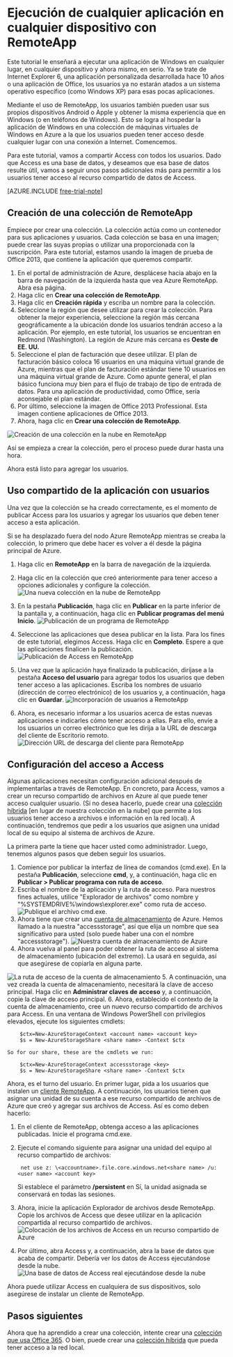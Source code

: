 <properties
   pageTitle="Ejecución de cualquier aplicación en cualquier dispositivo con RemoteApp"
   description="Aprenda a compartir cualquier aplicación con sus usuarios mediante RemoteApp."
   services="remoteapp"
   documentationCenter=""
   authors="lizap"
   manager="mbaldwin"
   editor=""/>

<tags
   ms.service="remoteapp"
   ms.devlang="na"
   ms.topic="hero-article"
   ms.tgt_pltfrm="na"
   ms.workload="compute"
   ms.date="05/28/2015"
   ms.author="elizapo"/>

# Ejecución de cualquier aplicación en cualquier dispositivo con RemoteApp

Este tutorial le enseñará a ejecutar una aplicación de Windows en cualquier lugar, en cualquier dispositivo y ahora mismo, en serio. Ya se trate de Internet Explorer 6, una aplicación personalizada desarrollada hace 10 años o una aplicación de Office, los usuarios ya no estarán atados a un sistema operativo específico (como Windows XP) para esas pocas aplicaciones.

Mediante el uso de RemoteApp, los usuarios también pueden usar sus propios dispositivos Android o Apple y obtener la misma experiencia que en Windows (o en teléfonos de Windows). Esto se logra al hospedar la aplicación de Windows en una colección de máquinas virtuales de Windows en Azure a la que los usuarios pueden tener acceso desde cualquier lugar con una conexión a Internet. Comencemos.

Para este tutorial, vamos a compartir Access con todos los usuarios. Dado que Access es una base de datos, y deseamos que esa base de datos resulte útil, vamos a seguir unos pasos adicionales más para permitir a los usuarios tener acceso al recurso compartido de datos de Access.

[AZURE.INCLUDE [free-trial-note](../../includes/free-trial-note.md)]


## Creación de una colección de RemoteApp

Empiece por crear una colección. La colección actúa como un contenedor para sus aplicaciones y usuarios. Cada colección se basa en una imagen; puede crear las suyas propias o utilizar una proporcionada con la suscripción. Para este tutorial, estamos usando la imagen de prueba de Office 2013, que contiene la aplicación que queremos compartir.

1. En el portal de administración de Azure, desplácese hacia abajo en la barra de navegación de la izquierda hasta que vea Azure RemoteApp. Abra esa página.
2. Haga clic en **Crear una colección de RemoteApp**.
3. Haga clic en **Creación rápida** y escriba un nombre para la colección.
4. Seleccione la región que desee utilizar para crear la colección. Para obtener la mejor experiencia, seleccione la región más cercana geográficamente a la ubicación donde los usuarios tendrán acceso a la aplicación. Por ejemplo, en este tutorial, los usuarios se encuentran en Redmond (Washington). La región de Azure más cercana es **Oeste de EE. UU.**
5. Seleccione el plan de facturación que desee utilizar. El plan de facturación básico coloca 16 usuarios en una máquina virtual grande de Azure, mientras que el plan de facturación estándar tiene 10 usuarios en una máquina virtual grande de Azure. Como apunte general, el plan básico funciona muy bien para el flujo de trabajo de tipo de entrada de datos. Para una aplicación de productividad, como Office, sería aconsejable el plan estándar.
6. Por último, seleccione la imagen de Office 2013 Professional. Esta imagen contiene aplicaciones de Office 2013.  
7. Ahora, haga clic en **Crear una colección de RemoteApp**.

![Creación de una colección en la nube en RemoteApp](./media/remoteapp-anyapp/ra-anyappcreatecollection.png)

Así se empieza a crear la colección, pero el proceso puede durar hasta una hora.

Ahora está listo para agregar los usuarios.

## Uso compartido de la aplicación con usuarios

Una vez que la colección se ha creado correctamente, es el momento de publicar Access para los usuarios y agregar los usuarios que deben tener acceso a esta aplicación.

Si se ha desplazado fuera del nodo Azure RemoteApp mientras se creaba la colección, lo primero que debe hacer es volver a él desde la página principal de Azure.

1. Haga clic en **RemoteApp** en la barra de navegación de la izquierda.
2. Haga clic en la colección que creó anteriormente para tener acceso a opciones adicionales y configure la colección. ![Una nueva colección en la nube de RemoteApp](./media/remoteapp-anyapp/ra-anyappcollection.png)
3. En la pestaña **Publicación**, haga clic en **Publicar** en la parte inferior de la pantalla y, a continuación, haga clic en **Publicar programas del menú Inicio**. ![Publicación de un programa de RemoteApp](./media/remoteapp-anyapp/ra-anyapppublish.png)
4. Seleccione las aplicaciones que desea publicar en la lista. Para los fines de este tutorial, elegimos Access. Haga clic en **Completo**. Espere a que las aplicaciones finalicen la publicación. ![Publicación de Access en RemoteApp](./media/remoteapp-anyapp/ra-anyapppublishaccess.png)


1. Una vez que la aplicación haya finalizado la publicación, diríjase a la pestaña **Acceso del usuario** para agregar todos los usuarios que deben tener acceso a las aplicaciones. Escriba los nombres de usuario (dirección de correo electrónico) de los usuarios y, a continuación, haga clic en **Guardar**. ![Incorporación de usuarios a RemoteApp](./media/remoteapp-anyapp/ra-anyappaddusers.png)


1. Ahora, es necesario informar a los usuarios acerca de estas nuevas aplicaciones e indicarles cómo tener acceso a ellas. Para ello, envíe a los usuarios un correo electrónico que les dirija a la URL de descarga del cliente de Escritorio remoto. ![Dirección URL de descarga del cliente para RemoteApp](./media/remoteapp-anyapp/ra-anyappurl.png)

## Configuración del acceso a Access

Algunas aplicaciones necesitan configuración adicional después de implementarlas a través de RemoteApp. En concreto, para Access, vamos a crear un recurso compartido de archivos en Azure al que puede tener acceso cualquier usuario. (Si no desea hacerlo, puede crear una [colección híbrida](remoteapp-create-hybrid-deployment.md) [en lugar de nuestra colección en la nube] que permite a los usuarios tener acceso a archivos e información en la red local). A continuación, tendremos que pedir a los usuarios que asignen una unidad local de su equipo al sistema de archivos de Azure.

La primera parte la tiene que hacer usted como administrador. Luego, tenemos algunos pasos que deben seguir los usuarios.

1. Comience por publicar la interfaz de línea de comandos (cmd.exe). En la pestaña **Publicación**, seleccione **cmd**, y, a continuación, haga clic en **Publicar > Publicar programa con ruta de acceso**.
2. Escriba el nombre de la aplicación y la ruta de acceso. Para nuestros fines actuales, utilice "Explorador de archivos" como nombre y "%SYSTEMDRIVE%\\windows\\explorer.exe" como ruta de acceso. ![Publique el archivo cmd.exe.](./media/remoteapp-anyapp/ra-publishcmd.png)
3. Ahora tiene que crear una [cuenta de almacenamiento](../storage-create-storage-account.md) de Azure. Hemos llamado a la nuestra "accessstorage", así que elija un nombre que sea significativo para usted (solo puede haber una con el nombre "accessstorage"). ![Nuestra cuenta de almacenamiento de Azure](./media/remoteapp-anyapp/ra-anyappazurestorage.png)
4. Ahora vuelva al panel para poder obtener la ruta de acceso al sistema de almacenamiento (ubicación del extremo). La usará en seguida, así que asegúrese de copiarla en alguna parte.

![La ruta de acceso de la cuenta de almacenamiento](./media/remoteapp-anyapp/ra-anyappstoragelocation.png) 5. A continuación, una vez creada la cuenta de almacenamiento, necesitará la clave de acceso principal. Haga clic en **Administrar claves de acceso** y, a continuación, copie la clave de acceso principal. 6. Ahora, establecido el contexto de la cuenta de almacenamiento, cree un nuevo recurso compartido de archivos para Access. En una ventana de Windows PowerShell con privilegios elevados, ejecute los siguientes cmdlets:

        $ctx=New-AzureStorageContext <account name> <account key>
    	$s = New-AzureStorageShare <share name> -Context $ctx

	So for our share, these are the cmdlets we run:

	    $ctx=New-AzureStorageContext accessstorage <key>
    	$s = New-AzureStorageShare <share name> -Context $ctx


Ahora, es el turno del usuario. En primer lugar, pida a los usuarios que instalen un [cliente RemoteApp](remoteapp-clients.md). A continuación, los usuarios tienen que asignar una unidad de su cuenta a ese recurso compartido de archivos de Azure que creó y agregar sus archivos de Access. Así es como deben hacerlo:

1. En el cliente de RemoteApp, obtenga acceso a las aplicaciones publicadas. Inicie el programa cmd.exe.
2. Ejecute el comando siguiente para asignar una unidad del equipo al recurso compartido de archivos:

		net use z: \<accountname>.file.core.windows.net<share name> /u:<user name> <account key>

	Si establece el parámetro **/persistent** en Sí, la unidad asignada se conservará en todas las sesiones.
1. Ahora, inicie la aplicación Explorador de archivos desde RemoteApp. Copie los archivos de Access que desee utilizar en la aplicación compartida al recurso compartido de archivos. ![Colocación de los archivos de Access en un recurso compartido de Azure](./media/remoteapp-anyapp/ra-anyappuseraccess.png)
1. Por último, abra Access y, a continuación, abra la base de datos que acaba de compartir. Debería ver los datos de Access ejecutándose desde la nube. ![Una base de datos de Access real ejecutándose desde la nube](./media/remoteapp-anyapp/ra-anyapprunningaccess.png)

Ahora puede utilizar Access en cualquiera de sus dispositivos, solo asegúrese de instalar un cliente de RemoteApp.

<!--Every topic should have next steps and links to the next logical set of content to keep the customer engaged-->
## Pasos siguientes

Ahora que ha aprendido a crear una colección, intente crear una [colección que usa Office 365](remoteapp-tutorial-o365anywhere.md). O bien, puede crear una [colección híbrida](remoteapp-create-hybrid-deployment.md) que pueda tener acceso a la red local.

<!--Image references-->

<!---HONumber=July15_HO2-->